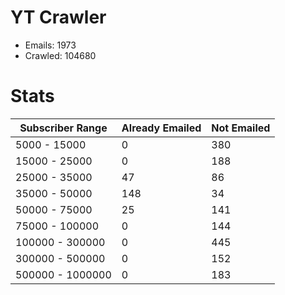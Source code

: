# YT Crawler
- Emails: 1973
- Crawled: 104680

# Stats
| Subscriber Range  | Already Emailed | Not Emailed |
|-------|-------|-------|
| 5000 - 15000 | 0 | 380 |
| 15000 - 25000 | 0 | 188 |
| 25000 - 35000 | 47 | 86 |
| 35000 - 50000 | 148 | 34 |
| 50000 - 75000 | 25 | 141 |
| 75000 - 100000 | 0 | 144 |
| 100000 - 300000 | 0 | 445 |
| 300000 - 500000 | 0 | 152 |
| 500000 - 1000000 | 0 | 183 |
